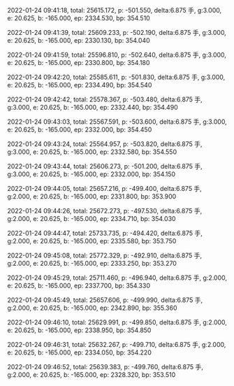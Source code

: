 2022-01-24 09:41:18, total: 25615.172, p: -501.550, delta:6.875 手, g:3.000, e: 20.625, b: -165.000, ep: 2334.530, bp: 354.510

2022-01-24 09:41:39, total: 25609.233, p: -502.190, delta:6.875 手, g:3.000, e: 20.625, b: -165.000, ep: 2330.130, bp: 354.040

2022-01-24 09:41:59, total: 25596.810, p: -502.640, delta:6.875 手, g:3.000, e: 20.625, b: -165.000, ep: 2330.800, bp: 354.180

2022-01-24 09:42:20, total: 25585.611, p: -501.830, delta:6.875 手, g:3.000, e: 20.625, b: -165.000, ep: 2334.490, bp: 354.540

2022-01-24 09:42:42, total: 25578.367, p: -503.480, delta:6.875 手, g:3.000, e: 20.625, b: -165.000, ep: 2332.440, bp: 354.490

2022-01-24 09:43:03, total: 25567.591, p: -503.600, delta:6.875 手, g:3.000, e: 20.625, b: -165.000, ep: 2332.000, bp: 354.450

2022-01-24 09:43:24, total: 25564.957, p: -503.820, delta:6.875 手, g:3.000, e: 20.625, b: -165.000, ep: 2332.580, bp: 354.550

2022-01-24 09:43:44, total: 25606.273, p: -501.200, delta:6.875 手, g:3.000, e: 20.625, b: -165.000, ep: 2332.000, bp: 354.150

2022-01-24 09:44:05, total: 25657.216, p: -499.400, delta:6.875 手, g:2.000, e: 20.625, b: -165.000, ep: 2331.800, bp: 353.900

2022-01-24 09:44:26, total: 25672.273, p: -497.530, delta:6.875 手, g:2.000, e: 20.625, b: -165.000, ep: 2334.710, bp: 354.030

2022-01-24 09:44:47, total: 25733.735, p: -494.420, delta:6.875 手, g:2.000, e: 20.625, b: -165.000, ep: 2335.580, bp: 353.750

2022-01-24 09:45:08, total: 25772.329, p: -492.910, delta:6.875 手, g:2.000, e: 20.625, b: -165.000, ep: 2333.250, bp: 353.270

2022-01-24 09:45:29, total: 25711.460, p: -496.940, delta:6.875 手, g:2.000, e: 20.625, b: -165.000, ep: 2337.700, bp: 354.330

2022-01-24 09:45:49, total: 25657.606, p: -499.990, delta:6.875 手, g:2.000, e: 20.625, b: -165.000, ep: 2342.890, bp: 355.360

2022-01-24 09:46:10, total: 25629.991, p: -499.850, delta:6.875 手, g:2.000, e: 20.625, b: -165.000, ep: 2338.950, bp: 354.850

2022-01-24 09:46:31, total: 25632.267, p: -499.710, delta:6.875 手, g:2.000, e: 20.625, b: -165.000, ep: 2334.050, bp: 354.220

2022-01-24 09:46:52, total: 25639.383, p: -499.760, delta:6.875 手, g:2.000, e: 20.625, b: -165.000, ep: 2328.320, bp: 353.510